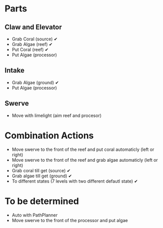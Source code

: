 # Parts
## Claw and Elevator
- Grab Coral (source) ✔
- Grab Algae (reef) ✔
- Put Coral (reef) ✔
- Put Algae (processor)
## Intake
- Grab Algae (ground) ✔
- Put Algae (processor)
## Swerve
- Move with limelight (aim reef and procesor) 

# Combination Actions
- Move swerve to the front of the reef and put coral automaticly (left or right) 
- Move swerve to the front of the reef and grab algae automaticly (left or right)
- Grab coral till get (source) ✔
- Grab algae till get (ground) ✔
- To different states (7 levels with two different defautl state) ✔

# To be determined
- Auto with PathPlanner
- Move swerve to the front of the processor and put algae
